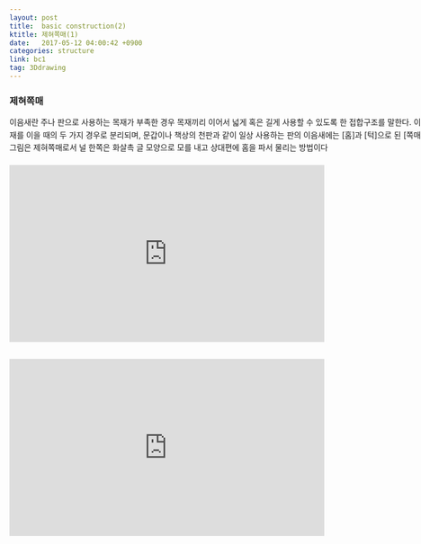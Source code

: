 ```yaml
---
layout: post
title:  basic construction(2)
ktitle: 제혀쪽매(1)
date:   2017-05-12 04:00:42 +0900
categories: structure
link: bc1
tag: 3Ddrawing
---
```


<div style="width:900px; margin:0px auto">

<h3>
	제혀쪽매
</h3>

<p style="line-height: 160%">이음새란 주나 판으로 사용하는 목재가 부족한 경우 목재끼리 이어서 넓게 혹은 길게 사용할 수 있도록 한 접합구조를 말한다. 이음새는 판재를 이을 때와 골재를 이을 때의 두 가지 경우로 분리되며, 문갑이나 책상의 천판과 같이 일상 사용하는 판의 이음새에는 [홈]과 [턱]으로 된 [쪽매]와 [촉]의 구조로 접합된다. 그림은 제혀쪽매로서 널 한쪽은 화살촉 글 모양으로 모를 내고 상대편에 홈을 파서 물리는 방법이다</p>	
</div>	

<div style="text-align:center; margin:20px 0px 30px 0px; display: block;">
<iframe style="margin-bottom:30px;" width="560" height="315" src="https://www.youtube.com/embed/EruH7n-Ja_k" frameborder="0" allowfullscreen></iframe>
<iframe width="560" height="315" src="https://www.youtube.com/embed/NGVlkmmUzVI" frameborder="0" allowfullscreen></iframe>
</div>
